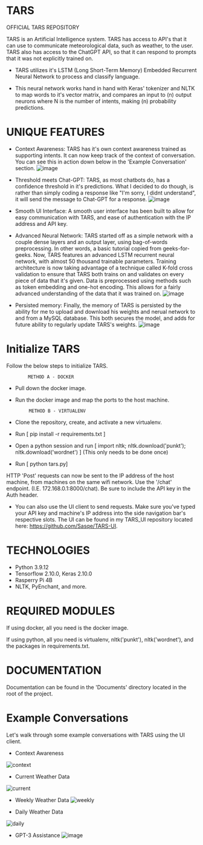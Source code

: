 # TARS
OFFICIAL TARS REPOSITORY

TARS is an Artificial Intelligence system. TARS has access to API's that it can use to communicate meteorological data, such as weather, to the user. TARS also has access to the ChatGPT API, so that it can respond to prompts that it was not explicitly trained on.

- TARS utilizes it's LSTM (Long Short-Term Memory) Embedded Recurrent Neural Network to process and classify language. 

- This neural network works hand in hand with Keras' tokenizer and NLTK to map words to it's vector matrix, and compares an input to (n) output neurons where N is the number of intents, making (n) probability predictions. 

# UNIQUE FEATURES

 - Context Awareness:
  TARS has it's own context awareness trained as supporting intents. It can now keep track of the context of conversation. You can see this in action down below in the 'Example Conversation' section.
  ![image](https://user-images.githubusercontent.com/23193263/233720681-40751d09-5254-493d-a8b6-f8df5c05977b.png)

 - Threshold meets Chat-GPT:
  TARS, as most chatbots do, has a confidence threshold in it's predictions. What I decided to do though, is rather than simply coding a response like "I'm sorry, I didnt understand", it will send the message to Chat-GPT for a response.
  ![image](https://user-images.githubusercontent.com/23193263/233720820-8789ea8e-6ed0-4388-9d21-e0f095ed74c8.png)

  
 - Smooth UI Interface:
  A smooth user interface has been built to allow for easy communication with TARS, and ease of authentication with the IP address and API key.
  
 - Advanced Neural Network:
  TARS started off as a simple network with a couple dense layers and an output layer, using bag-of-words preprocessing. In other words, a basic tutorial copied from geeks-for-geeks. Now, TARS features an advanced LSTM recurrent neural network, with almost 50 thousand trainable parameters. Training architecture is now taking advantage of a technique called K-fold cross validation to ensure that TARS both trains on and validates on every piece of data that it's given. Data is preprocessed using methods such as token embedding and one-hot encoding. This allows for a fairly advanced understanding of the data that it was trained on.
  ![image](https://user-images.githubusercontent.com/23193263/233721286-4eb16697-0acb-4d8e-b4fd-9b5faa245692.png)

 - Persisted memory:
 Finally, the memory of TARS is persisted by the ability for me to upload and download his weights and nerual network to and from a MySQL database. This both secures the model, and adds for future ability to regularly update TARS's weights. 
![image](https://user-images.githubusercontent.com/23193263/233721362-9fa0d320-2e29-4c53-b7af-2014fed9e3d0.png)


# Initialize TARS
Follow the below steps to initialize TARS.

            METHOD A - DOCKER
 - Pull down the docker image.
 - Run the docker image and map the ports to the host machine.
 
            METHOD B - VIRTUALENV
 - Clone the repository, create, and activate a new virtualenv.
 - Run [ pip install -r requirements.txt ]
 - Open a python session and run [ import nltk; nltk.download('punkt'); nltk.download('wordnet') ] (This only needs to be done once)
 - Run [ python tars.py] 
 
 HTTP 'Post' requests can now be sent to the IP address of the host machine, from machines on the same wifi network. Use the '/chat' endpoint. (I.E. 172.168.0.1:8000/chat). Be sure to include the API key in the Auth header.
 - You can also use the UI client to send requests. Make sure you've typed your API key and machine's IP address into the side navigation bar's respective slots. The UI can be found in my TARS_UI repository located here: https://github.com/Sasqe/TARS-UI.
 
 
# TECHNOLOGIES
- Python 3.9.12
- Tensorflow 2.10.0, Keras 2.10.0
- Rasperry Pi 4B
- NLTK, PyEnchant, and more.

# REQUIRED MODULES
 If using docker, all you need is the docker image.
 
 If using python, all you need is virtualenv, nltk('punkt'), nltk('wordnet'), and the packages in requirements.txt.

# DOCUMENTATION
Documentation can be found in the 'Documents' directory located in the root of the project.

# Example Conversations

Let's walk through some example conversations with TARS using the UI client. 


- Context Awareness

![context](https://user-images.githubusercontent.com/23193263/232133654-d82b3b2b-2f15-4cb0-8b4a-d4afb2ba4cfa.jpg)


- Current Weather Data

![current](https://user-images.githubusercontent.com/23193263/232134358-e0b8eb4c-64d1-4f1b-bff8-1c37914dc404.jpg)


- Weekly Weather Data
![weekly](https://user-images.githubusercontent.com/23193263/232137924-318a4e91-715c-413a-a719-c4e2305a079e.jpg)


- Daily Weather Data

![daily](https://user-images.githubusercontent.com/23193263/232141485-8c311723-bb19-40ab-a333-8fb78470b2f4.jpg)

- GPT-3 Assistance
![image](https://user-images.githubusercontent.com/23193263/233722036-6c03398a-313c-4200-a6d0-c98a47cee8ce.png)
